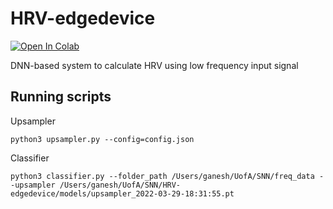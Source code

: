 # HRV-edgedevice
[![Open In Colab](https://colab.research.google.com/assets/colab-badge.svg)](https://colab.research.google.com/drive/1zfv7Uj2l-QWJ9dpxFHZ4ikUdu0U3v5aT?usp=sharing)

DNN-based system to calculate HRV using low frequency input signal


## Running scripts

Upsampler

```python3 upsampler.py --config=config.json```

Classifier

```python3 classifier.py --folder_path /Users/ganesh/UofA/SNN/freq_data --upsampler /Users/ganesh/UofA/SNN/HRV-edgedevice/models/upsampler_2022-03-29-18:31:55.pt ```
